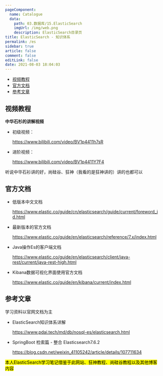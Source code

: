 ```yaml
---
pageComponent: 
  name: Catalogue
  data: 
    path: 03.数据库/15.ElasticSearch
    imgUrl: /img/web.png
    description: ElasticSearch目录页
title: ElasticSearch - 知识体系
permalink: /es
sidebar: true
article: false
comment: false
editLink: false
date: 2021-08-03 18:04:03
---
```






<!-- START doctoc generated TOC please keep comment here to allow auto update -->
<!-- DON'T EDIT THIS SECTION, INSTEAD RE-RUN doctoc TO UPDATE -->


- [视频教程](#视频教程)
- [官方文档](#官方文档)
- [参考文章](#参考文章)

<!-- END doctoc generated TOC please keep comment here to allow auto update -->



## 视频教程

**中华石杉的讲解视频**

- 初级视频：

  https://www.bilibili.com/video/BV1p4411h7sR

- 进阶视频：

  https://www.bilibili.com/video/BV1p4411Y7F4



听说中华石衫讲的好，尚硅谷、狂神（我看的是狂神讲的）讲的也都可以



## 官方文档



- 低版本中文文档

  https://www.elastic.co/guide/cn/elasticsearch/guide/current/foreword_id.html

- 最新版本的官方文档

  https://www.elastic.co/guide/en/elasticsearch/reference/7.x/index.html

- Java操作Es的客户端文档

  https://www.elastic.co/guide/en/elasticsearch/client/java-rest/current/java-rest-high.html

- Kibana数据可视化界面使用官方文档

  https://www.elastic.co/guide/en/kibana/current/index.html

## 参考文章

学习资料以官网文档为主



- ElasticSearch知识体系详解

  <https://www.pdai.tech/md/db/nosql-es/elasticsearch.html>

- SpringBoot 检索篇 - 整合 Elasticsearch7.6.2

  <https://blog.csdn.net/weixin_41105242/article/details/107711634>

<mark>本人ElasticSearch学习笔记借鉴于此网站、狂神教程、尚硅谷教程以及其他博客内容</mark>

